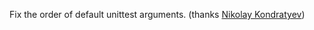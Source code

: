 Fix the order of default unittest arguments.
(thanks [Nikolay Kondratyev](https://github.com/kondratyev-nv/))
